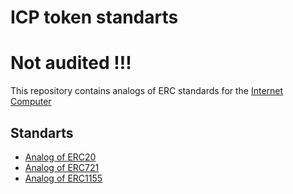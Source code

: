 # ICP token standarts

# <h1> Not audited !!! </h1>

This repository contains analogs of ERC standards for the [Internet Computer](https://internetcomputer.org/)

## Standarts

* [Analog of ERC20](/ERC20/README.md)
* [Analog of ERC721](/ERC721/README.md)
* [Analog of ERC1155](/ERC1155/README.md)


